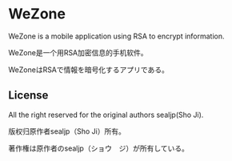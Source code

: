# WeZone

WeZone is a mobile application using RSA to encrypt information. 

WeZone是一个用RSA加密信息的手机软件。 

WeZoneはRSAで情報を暗号化するアプリである。  



## License

All the right reserved for the original authors sealjp(Sho Ji).  

版权归原作者sealjp（Sho Ji）所有。  

著作権は原作者のsealjp（ショウ　ジ）が所有している。  